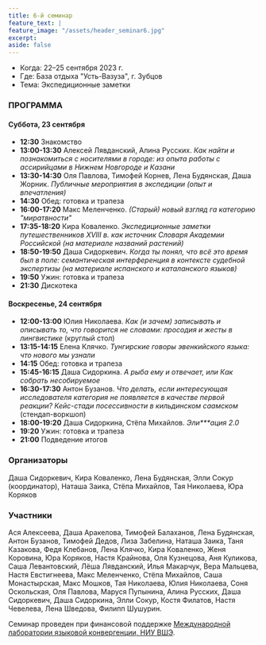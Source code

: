 ```yaml
---
title: 6-й семинар
feature_text: |
feature_image: "/assets/header_seminar6.jpg"
excerpt: 
aside: false
---
```


- Когда: 22–25 сентября 2023 г.
- Где: База отдыха "Усть-Вазуза", г. Зубцов
- Тема: Экспедиционные заметки 

### ПРОГРАММА

#### Суббота, 23 сентября

- **12:30** Знакомство
- **13:00-13:30** Алексей Лявданский, Алина Русских. *Как найти и познакомиться с носителями в городе: из опыта работы с ассирийцами в Нижнем Новгороде и Казани*
- **13:30-14:30** Оля Павлова, Тимофей Корнев, Лена Будянская, Даша Жорник. *Публичные мероприятия в экспедиции (опыт и впечатления)*
- **14:30** Обед: готовка и трапеза
- **16:00-17:20** Макс Меленченко. *(Старый) новый взгляд га категорию "миратвности"*
- **17:35-18:20** Кира Коваленко. *Экспедиционные заметки путешественников XVIII в. как источник Словаря Академии Российской (на материале названий растений)*
- **18:50-19:50** Даша Сидоркевич. *Когда ты понял, что всё это время был в поле: семантическая интерференция в контексте судебной экспертизы (на материале испанского и каталанского языков)*
- **19:50** Ужин: готовка и трапеза
- **21:30** Дискотека

#### Воскресенье, 24 сентября
- **12:00-13:00** Юлия Николаева. *Как (и зачем) записывать и описывать то, что говорится не словами: просодия и жесты в лингвистике* (круглый стол)
- **13:15-14:15** Елена Клячко. *Тунгирские говоры эвенкийского языка: что нового мы узнали*
- **14:15** Обед: готовка и трапеза
- **15:45-16:15** Даша Сидоркина. *А рыба ему и отвечает, или Как собрать несобируемое*
- **16:30-17:30** Антон Бузанов. *Что делать, если интересующая исследователя категория не появляется в качестве первой реакции? Кейс-стади посессивности в кильдинском саамском* (стендап-воркшоп)
- **18:00-19:20** Даша Сидоркина, Стёпа Михайлов. *Эли\*\*\*ация 2.0*
- **19:20** Ужин: готовка и трапеза
- **21:00** Подведение итогов


### Организаторы

Даша Сидоркевич, Кира Коваленко, Лена Будянская, Элли Сокур (координатор), Наташа Заика, Стёпа Михайлов, Тая Николаева, Юра Коряков

### Участники

Ася Алексеева, Даша Аракелова, Тимофей Балаханов, Лена Будянская, Антон Бузанов, Тимофей Дедов, Лиза Забелина, Наташа Заика, Таня Казакова, Федя Клебанов, Лена Клячко, Кира Коваленко, Женя Коровина, Юра Коряков, Настя Крайнова, Оля Кузнецова, Аня Куликова, Саша Левантовский, Лёша Лявданский, Илья Макарчук, Вера Мальцева, Настя Евстигнеева, Макс Меленченко, Стёпа Михайлов, Саша Монастырская, Макс Мошков, Тая Николаева, Юлия Николаева, Соня Оскольская, Оля Павлова, Маруся Пупынина, Алина Русских, Даша Сидоркевич, Даша Сидоркина, Элли Сокур, Костя Филатов, Настя Чевелева, Лена Шведова, Филипп Шушурин.

Семинар проведен при финансовой поддержке [Международной лаборатории языковой конвергенции, НИУ ВШЭ](https://ilcl.hse.ru/).
